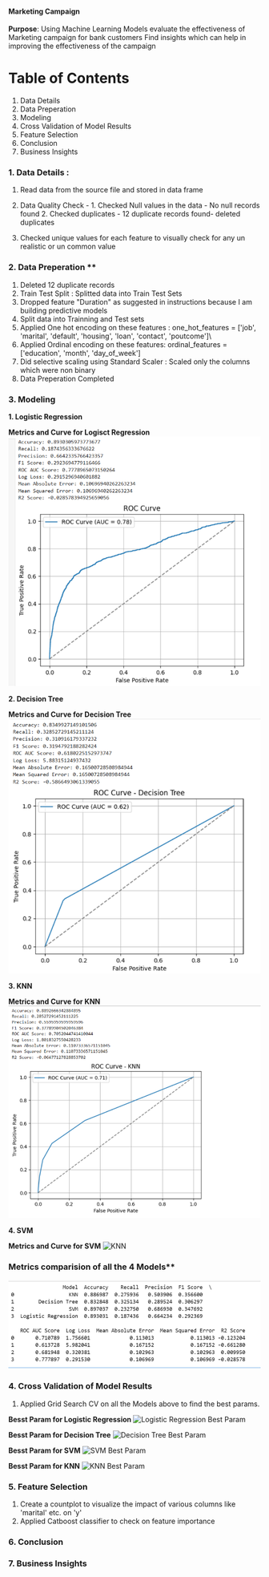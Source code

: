 #### Marketing Campaign
**Purpose**: Using Machine Learning Models evaluate the effectiveness of Marketing campaign for bank customers
Find insights which can help in improving the effectiveness of the campaign

# Table of Contents
   1. Data Details
   2. Data Preperation
   3. Modeling
   4. Cross Validation of Model Results
   5. Feature Selection
   6. Conclusion
   7. Business Insights

### 1. Data Details :
1. Read data from the source file and stored in data frame
2. Data Quality Check -
        1. Checked Null values in the data - No null records found
        2. Checked duplicates - 12 duplicate records found- deleted duplicates
        
3. Checked unique values for each feature to visually check for any un realistic or un common value
  
 ### 2. Data Preperation ** 
   1. Deleted 12 duplicate records
   2. Train Test Split : Splitted data into Train Test Sets
   3. Dropped feature "Duration" as suggested in instructions because I am building predictive models
   4. Split data into Trainning and Test sets
   5. Applied One hot encoding on these features :  one_hot_features = ['job',  'marital', 'default', 'housing', 'loan', 'contact', 'poutcome']\
   6. Applied Ordinal encoding on these features:   ordinal_features = ['education', 'month', 'day_of_week']
   7. Did selective scaling using Standard Scaler : Scaled only the columns which were non binary
   8. Data Preperation Completed

### 3. Modeling
**1. Logistic Regression**

   **Metrics and Curve for Logisct Regression**
   ![Logistic Regression Results](https://github.com/viksaraw/Marketing-Campaign/blob/main/Pics/Logistic%20Regression%20Metrics%20and%20Graph.png)
   
**2. Decision Tree**

  **Metrics and Curve for Decision Tree**
   ![Decision Tree Results](https://github.com/viksaraw/Marketing-Campaign/blob/main/Pics/Decision%20Tree%20Metrics%20and%20Graph.png)
       
**3. KNN**  

  **Metrics and Curve for KNN**
   ![KNN](https://github.com/viksaraw/Marketing-Campaign/blob/main/Pics/KNN%20Metrics%20and%20Curve.png)
       
**4. SVM**

  **Metrics and Curve for SVM**
   ![KNN]()

   
   ### Metrics  comparision of all the 4 Models**
   ![Metrics](https://github.com/viksaraw/Marketing-Campaign/blob/main/Pics/Metrics.png)

   ### 4. Cross Validation of Model Results
   1. Applied Grid Search CV on all the Models above to find the best params.

  **Besst Param for Logistic Regression**
    ![Logistic Regression Best Param]()


  **Besst Param for Decision Tree**
    ![Decision Tree Best Param]()


   **Besst Param for SVM**
    ![SVM Best Param]()


   **Besst Param for KNN**
    ![ KNN Best Param]()

    
   ### 5. Feature Selection
   1. Create a countplot to visualize the impact of various columns like 'marital' etc. on 'y'
   2. Applied Catboost classifier to check on feature importance
      
   ### 6. Conclusion


   ### 7. Business Insights
   
